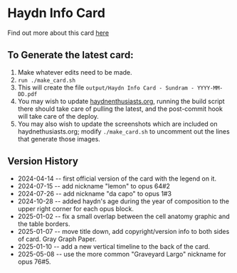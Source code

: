 # Haydn Info Card

Find out more about this card [here](https://haydnenthusiasts.org/haydn_card.html)

## To Generate the latest card:

1. Make whatever edits need to be made.
2. `run ./make_card.sh`
3. This will create the file  `output/Haydn Info Card - Sundram - YYYY-MM-DD.pdf`
4. You may wish to update [haydnenthusiasts.org](https://github.com/jsundram/haydnenthusiasts.org), running the build script there should take care of pulling the latest, and the post-commit hook will take care of the deploy.
5. You may also wish to update the screenshots which are included on haydnethusiasts.org; modify `./make_card.sh` to uncomment out the lines that generate those images.


## Version History
* 2024-04-14 -- first official version of the card with the legend on it.
* 2024-07-15 -- add nickname "lemon" to opus 64#2
* 2024-07-26 -- add nickname "da capo" to opus 1#3
* 2024-10-28 -- added haydn's age during the year of composition to the upper right corner for each opus block.
* 2025-01-02 -- fix a small overlap between the cell anatomy graphic and the table borders.
* 2025-01-07 -- move title down, add copyright/version info to both sides of card. Gray Graph Paper.
* 2025-01-10 -- add a new vertical timeline to the back of the card.
* 2025-05-08 -- use the more common "Graveyard Largo" nickname for opus 76#5.
